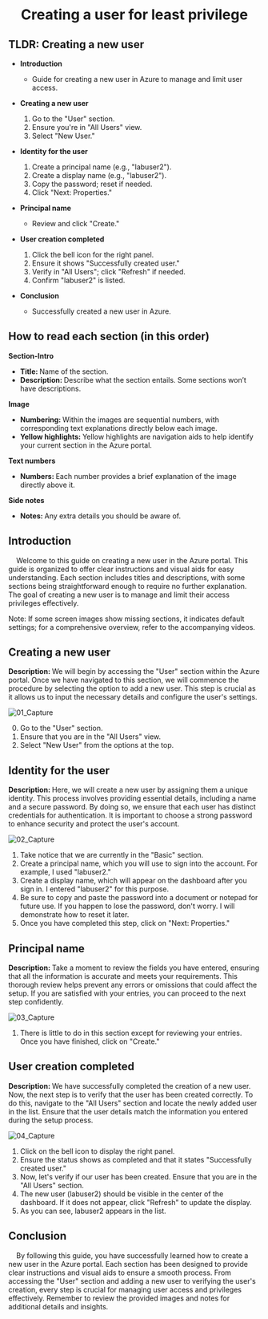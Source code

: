 <p align="center">
  <h1 align="center">Creating a user for least privilege</h1>
</p>

<h2>TLDR: Creating a new user</h2>

- <b>Introduction </b>
  - Guide for creating a new user in Azure to manage and limit user access.

- <b>Creating a new user </b>
  1. Go to the "User" section.
  2. Ensure you're in "All Users" view.
  3. Select "New User."

- <b>Identity for the user </b>
  1. Create a principal name (e.g., "labuser2").
  2. Create a display name (e.g., "labuser2").
  3. Copy the password; reset if needed.
  4. Click "Next: Properties."

- <b>Principal name </b>
  - Review and click "Create."

- <b>User creation completed </b>
  1. Click the bell icon for the right panel.
  2. Ensure it shows "Successfully created user."
  3. Verify in "All Users"; click "Refresh" if needed.
  4. Confirm "labuser2" is listed.

- <b>Conclusion </b>
  - Successfully created a new user in Azure.

<h2>How to read each section (in this order)</h2>

<b>Section-Intro</b> 
- <b>Title: </b>Name of the section.
- <b>Description: </b>Describe what the section entails. Some sections won’t have descriptions. 

<b>Image</b> 
- <b>Numbering: </b>Within the images are sequential numbers, with corresponding text explanations directly below each image.
- <b>Yellow highlights: </b>Yellow highlights are navigation aids to help identify your current section in the Azure portal.

<b>Text numbers</b> 
- <b>Numbers: </b>Each number provides a brief explanation of the image directly above it.

<b>Side notes</b> 
- <b>Notes: </b>Any extra details you should be aware of.

<h2>Introduction</h2>

&nbsp;&nbsp;&nbsp;&nbsp;Welcome to this guide on creating a new user in the Azure portal. This guide is organized to offer clear instructions and visual aids for easy understanding. Each section includes titles and descriptions, with some sections being straightforward enough to require no further explanation. The goal of creating a new user is to manage and limit their access privileges effectively.

Note:  If some screen images show missing sections, it indicates default settings; for a comprehensive overview, refer to the accompanying videos.

<h2>Creating a new user</h2>

<b>Description: </b>We will begin by accessing the "User" section within the Azure portal. Once we have navigated to this section, we will commence the procedure by selecting the option to add a new user. This step is crucial as it allows us to input the necessary details and configure the user's settings. 

![01_Capture](https://github.com/ImranHuhn/AzureUsers/assets/52342912/3cfe6990-ec44-4206-b62b-d11568503345)

0.  Go to the "User" section.
1.  Ensure that you are in the "All Users" view.
2.  Select "New User" from the options at the top.

<h2>Identity for the user</h2>

<b>Description: </b>Here, we will create a new user by assigning them a unique identity. This process involves providing essential details, including a name and a secure password. By doing so, we ensure that each user has distinct credentials for authentication. It is important to choose a strong password to enhance security and protect the user's account. 

![02_Capture](https://github.com/ImranHuhn/AzureUsers/assets/52342912/20f1ecda-9e93-4d44-a6a7-72b0ce09ddbf)

1.  Take notice that we are currently in the "Basic" section.
2.  Create a principal name, which you will use to sign into the account. For example, I used "labuser2."
3.  Create a display name, which will appear on the dashboard after you sign in. I entered "labuser2" for this purpose.
4.  Be sure to copy and paste the password into a document or notepad for future use. If you happen to lose the password, don't worry. I will demonstrate how to reset it later.
5.  Once you have completed this step, click on "Next: Properties."

<h2>Principal name</h2>

<b>Description: </b>Take a moment to review the fields you have entered, ensuring that all the information is accurate and meets your requirements. This thorough review helps prevent any errors or omissions that could affect the setup. If you are satisfied with your entries, you can proceed to the next step confidently. 

![03_Capture](https://github.com/ImranHuhn/AzureUsers/assets/52342912/d1e9f369-da67-418f-8b81-8cbd68f70b07)

1.  There is little to do in this section except for reviewing your entries. Once you have finished, click on "Create."

<h2>User creation completed</h2>

<b>Description: </b>We have successfully completed the creation of a new user. Now, the next step is to verify that the user has been created correctly. To do this, navigate to the "All Users" section and locate the newly added user in the list. Ensure that the user details match the information you entered during the setup process. 

![04_Capture](https://github.com/ImranHuhn/AzureUsers/assets/52342912/188c1426-b518-48ac-815e-c076682a8973)

1.  Click on the bell icon to display the right panel.
2.  Ensure the status shows as completed and that it states "Successfully created user."
3.  Now, let's verify if our user has been created. Ensure that you are in the "All Users" section.
4.  The new user (labuser2) should be visible in the center of the dashboard. If it does not appear, click "Refresh" to update the display.
5.  As you can see, labuser2 appears in the list.

<h2>Conclusion</h2>

&nbsp;&nbsp;&nbsp;&nbsp;By following this guide, you have successfully learned how to create a new user in the Azure portal. Each section has been designed to provide clear instructions and visual aids to ensure a smooth process. From accessing the "User" section and adding a new user to verifying the user's creation, every step is crucial for managing user access and privileges effectively. Remember to review the provided images and notes for additional details and insights.
